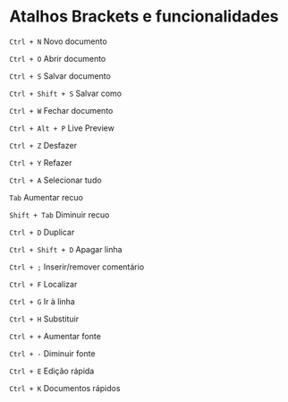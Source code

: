 # Atalhos Brackets e funcionalidades
`Ctrl + N`	Novo documento

`Ctrl + O`	Abrir documento

`Ctrl + S`	Salvar documento

`Ctrl + Shift + S`	Salvar como

`Ctrl + W`	Fechar documento

`Ctrl + Alt + P`	Live Preview

`Ctrl + Z`	Desfazer

`Ctrl + Y`	Refazer

`Ctrl + A`	Selecionar tudo

`Tab`	Aumentar recuo

`Shift + Tab`	Diminuir recuo

`Ctrl + D`	Duplicar

`Ctrl + Shift + D`	Apagar linha

`Ctrl + ;`	Inserir/remover comentário

`Ctrl + F`	Localizar

`Ctrl + G`	Ir à linha

`Ctrl + H`	Substituir

`Ctrl + +`	Aumentar fonte

`Ctrl + -`	Diminuir fonte

`Ctrl + E`	Edição rápida

`Ctrl + K`	Documentos rápidos
